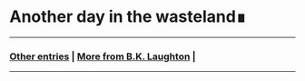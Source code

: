 # Another day in the wasteland<span class="blinking-cursor">&#8718;</span>
---
### [Other entries](http://bklaughton.com/AnotherDayInTheWasteland/) | [More from B.K. Laughton](http://bklaughton.com) |
---
